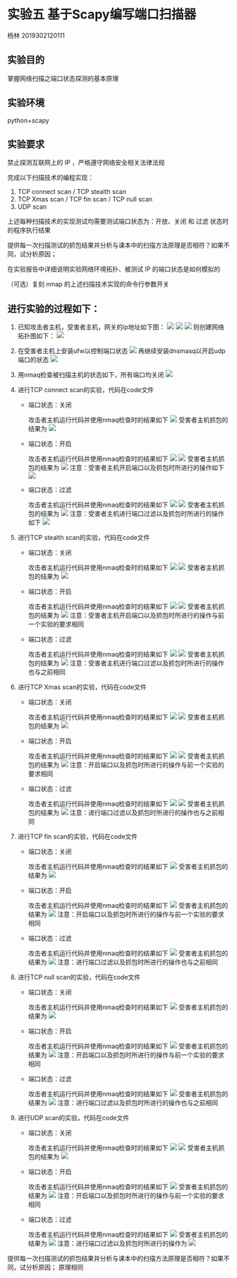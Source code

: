 # 实验五 基于Scapy编写端口扫描器
杨林 2019302120111
## 实验目的
掌握网络扫描之端口状态探测的基本原理
## 实验环境
python+scapy
## 实验要求
禁止探测互联网上的 IP ，严格遵守网络安全相关法律法规

完成以下扫描技术的编程实现：
1. TCP connect scan / TCP stealth scan
2. TCP Xmas scan / TCP fin scan / TCP null scan
3. UDP scan

上述每种扫描技术的实现测试均需要测试端口状态为：开放、关闭 和 过滤 状态时的程序执行结果

提供每一次扫描测试的抓包结果并分析与课本中的扫描方法原理是否相符？如果不同，试分析原因；

在实验报告中详细说明实验网络环境拓扑、被测试 IP 的端口状态是如何模拟的

（可选）复刻 nmap 的上述扫描技术实现的命令行参数开关
## 进行实验的过程如下：
1. 已知攻击者主机，受害者主机，网关的ip地址如下图：
 ![](img/2.png)
 ![](img/3.png)
 ![](img/1.png)
 则创建网络拓扑图如下：
 ![](img/4.png)

2. 在受害者主机上安装ufw以控制端口状态
 ![](img/5.png)
 再继续安装dnsmasq以开启udp端口的状态
 ![](img/6.png)

3. 用nmaq检查被扫描主机的状态如下，所有端口均关闭
 ![](img/7.png)

4. 进行TCP connect scan的实验，代码在code文件
   
   * 端口状态：关闭
      
      攻击者主机运行代码并使用nmaq检查时的结果如下
     ![](img/8.png)
     受害者主机抓包的结果为
     ![](img/9.png)
    
    * 端口状态：开启

      攻击者主机运行代码并使用nmaq检查时的结果如下
      ![](img/10.png)
      ![](img/12.png)
       受害者主机抓包的结果为
       ![](img/13.png)
       注意：受害者主机开启端口以及抓包时所进行的操作如下
       ![](img/11.png)
    
    * 端口状态：过滤
  
      攻击者主机运行代码并使用nmaq检查时的结果如下
      ![](img/14.png)
      ![](img/15.png)
      受害者主机抓包的结果为
      ![](img/16.png)
      注意：受害者主机进行端口过滤以及抓包时所进行的操作如下
      ![](img/17.png)

5. 进行TCP stealth scan的实验，代码在code文件
   
   * 端口状态：关闭
      
      攻击者主机运行代码并使用nmaq检查时的结果如下
     ![](img/18.png)
     ![](img/20.png)
     受害者主机抓包的结果为
     ![](img/19.png)
    
    * 端口状态：开启

      攻击者主机运行代码并使用nmaq检查时的结果如下
      ![](img/21.png)
      ![](img/22.png)
       受害者主机抓包的结果为
       ![](img/23.png)
       注意：受害者主机开启端口以及抓包时所进行的操作与前一个实验的要求相同
    
    * 端口状态：过滤
  
      攻击者主机运行代码并使用nmaq检查时的结果如下
      ![](img/24.png)
      ![](img/26.png)
      受害者主机抓包的结果为
      ![](img/25.png)
      注意：受害者主机进行端口过滤以及抓包时所进行的操作也与之前相同

6. 进行TCP Xmas scan的实验，代码在code文件
   
   * 端口状态：关闭
      
      攻击者主机运行代码并使用nmaq检查时的结果如下
     ![](img/27.png)
     ![](img/29.png)
     受害者主机抓包的结果为
     ![](img/28.png)
    
    * 端口状态：开启

      攻击者主机运行代码并使用nmaq检查时的结果如下
      ![](img/30.png)
      ![](img/32.png)
       受害者主机抓包的结果为
       ![](img/31.png)
       注意：开启端口以及抓包时所进行的操作与前一个实验的要求相同
    
    * 端口状态：过滤
  
      攻击者主机运行代码并使用nmaq检查时的结果如下
      ![](img/33.png)
      ![](img/34.png)
      受害者主机抓包的结果为
      ![](img/35.png)
      注意：进行端口过滤以及抓包时所进行的操作也与之前相同

7. 进行TCP fin scan的实验，代码在code文件
   
   * 端口状态：关闭
      
      攻击者主机运行代码并使用nmaq检查时的结果如下
     ![](img/36.png)
     受害者主机抓包的结果为
     ![](img/37.png)
    
    * 端口状态：开启

      攻击者主机运行代码并使用nmaq检查时的结果如下
      ![](img/39.png)
       受害者主机抓包的结果为
       ![](img/38.png)
       注意：开启端口以及抓包时所进行的操作与前一个实验的要求相同
    
    * 端口状态：过滤
  
      攻击者主机运行代码并使用nmaq检查时的结果如下
      ![](img/40.png)
      受害者主机抓包的结果为
      ![](img/41.png)
      注意：进行端口过滤以及抓包时所进行的操作也与之前相同

8. 进行TCP null scan的实验，代码在code文件
   
   * 端口状态：关闭
      
      攻击者主机运行代码并使用nmaq检查时的结果如下
     ![](img/42.png)
     受害者主机抓包的结果为
     ![](img/43.png)
    
    * 端口状态：开启

      攻击者主机运行代码并使用nmaq检查时的结果如下
      ![](img/45.png)
       受害者主机抓包的结果为
       ![](img/44.png)
       注意：开启端口以及抓包时所进行的操作与前一个实验的要求相同
    
    * 端口状态：过滤
  
      攻击者主机运行代码并使用nmaq检查时的结果如下
      ![](img/46.png)
      受害者主机抓包的结果为
      ![](img/47.png)
      注意：进行端口过滤以及抓包时所进行的操作也与之前相同

9. 进行UDP scan的实验，代码在code文件
   
   * 端口状态：关闭
      
      攻击者主机运行代码并使用nmaq检查时的结果如下
     ![](img/49.png)
     ![](img/48.png)
     受害者主机抓包的结果为
     ![](img/50.png)
    
    * 端口状态：开启

      攻击者主机运行代码并使用nmaq检查时的结果如下
      ![](img/51.png)
       受害者主机抓包的结果为
       ![](img/52.png)
       注意：开启端口以及抓包时所进行的操作与前一个实验的要求相同
    
    * 端口状态：过滤
  
      攻击者主机运行代码并使用nmaq检查时的结果如下
      ![](img/54.png)
      受害者主机抓包的结果为
      ![](img/55.png)
      注意：进行端口过滤以及抓包时所进行的操作为
      ![](img/53.png)

提供每一次扫描测试的抓包结果并分析与课本中的扫描方法原理是否相符？如果不同，试分析原因；
原理相同